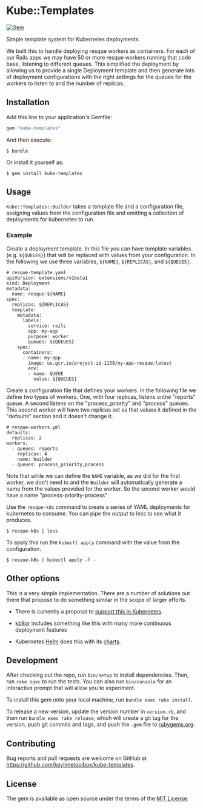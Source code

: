 # Kube::Templates
[![Gem](https://img.shields.io/gem/v/kube-templates.svg?maxAge=2592000)](https://rubygems.org/gems/kube-templates)

Simple template system for Kubernetes deployments.

We built this to handle deploying resque workers as containers. For each of our Rails
apps we may have 50 or more resque workers running that code base, listening to different
queues. This simplified the deployment by allowing us to provide a single Deployment template
and then generate lots of deployment configurations with the right settings for the queues
for the workers to listen to and the number of replicas.

## Installation

Add this line to your application's Gemfile:

```ruby
gem "kube-templates"
```

And then execute:

    $ bundle

Or install it yourself as:

    $ gem install kube-templates

## Usage

`Kube::Templates::Builder` takes a template file and a configuration file, assigning values from the
configuration file and emitting a collection of deployments for kubernetes to run.

### Example

Create a deployment template. In this file you can have template variables (e.g. `${QUEUES}`) that 
will be replaced with values from your configuration. In the following we use three variables,
`${NAME}`, `${REPLICAS}`, and `${QUEUES}`.

    # resque-template.yaml
    apiVersion: extensions/v1beta1
    kind: Deployment
    metadata:
      name: resque-${NAME}
    spec:
      replicas: ${REPLICAS}
      template:
        metadata:
          labels:
            service: rails
            app: my-app
            purpose: worker
            queues: ${QUEUES}
        spec:
          containers:
          - name: my-app
            image: us.gcr.io/project-id-1138/my-app-resque:latest
            env:
            - name: QUEUE
              value: ${QUEUES}

Create a configuration file that defines your workers. In the following file we define two types 
of workers. One, with four replicas, listens onthe "reports" queue. A second listens on the 
"process_priority" and "process" queues. This second worker will have two replicas set as that
values it defined in the "defaults" section and it doesn't change it.

    # resque-workers.yml
    defaults:
      replicas: 2
    workers:
      - queues: reports
        replicas: 4
        name: builder
      - queues: process_priority,process
     
Note that while we can define the `NAME` variable, as we did for the first worker, we don't 
need to and the `Builder` will automatically generate a name from the values provided for 
the worker. So the second worker would have a name "process-priority-process"

Use the `resque-k8s` command to create a series of YAML deployments
for kubernetes to consume. You can pipe the output to less to see what it produces.

    $ resque-k8s | less

To apply this run the `kubectl apply` command with the value from the configuration.

    $ resque-k8s | kubectl apply -f -


## Other options

This is a very simple implementation. There are a number of solutions out there that propose to 
do something similar in the scope of larger efforts.

- There is currently a proposal to 
  [support this in Kubernetes](https://github.com/kubernetes/kubernetes/blob/master/docs/proposals/templates.md).

- [kb8or](https://github.com/UKHomeOffice/kb8or) includes something like this with many more continuous deployment
  features

- Kubernetes [Helm](https://helm.sh/) does this with its [charts](https://github.com/kubernetes/helm/tree/master/docs/examples/alpine).

## Development

After checking out the repo, run `bin/setup` to install dependencies. Then, run `rake spec` to run the tests. You can 
also run `bin/console` for an interactive prompt that will allow you to experiment.

To install this gem onto your local machine, run `bundle exec rake install`. 

To release a new version, update the version number in `version.rb`, and then run `bundle exec rake release`, 
which will create a git tag for the version, push git commits and tags, and push the `.gem` file to 
[rubygems.org](https://rubygems.org).

## Contributing

Bug reports and pull requests are welcome on GitHub at https://github.com/keylimetoolbox/kube-templates.


## License

The gem is available as open source under the terms of the [MIT License](http://opensource.org/licenses/MIT).
